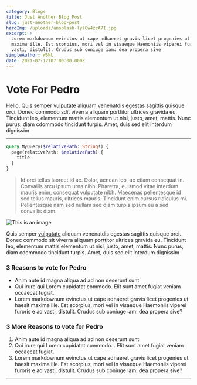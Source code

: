 ```yaml
---
category: Blogs
title: Just Another Blog Post
slug: just-another-blog-post
heroImg: /uploads/unsplash-lylCw4zcA7I.jpg
excerpt: >
  Lorem markdownum evinctus ut cape adhaeret gravis licet progenies ut haesit
  maxima ille. Est scorpius, mori vel in visaeque Haemoniis viperei furoris e ad
  vasti, distulit. Crudus sub coniuge iam: dea propera sive
simpleAuthor: WSNL
date: 2021-07-12T07:00:00.000Z
---
```


# Vote For Pedro

Hello, Quis semper [vulputate](https://example.com) aliquam venenatdis egestas sagittis quisque orci. Donec commodo sdit viverra aliquam porttitor ultrices gravida eu. Tincidunt leo, elementum mattis elementum ut nisl, justo, amet, mattis. Nunc purus, diam cdommodo tincidunt turpis. Amet, duis sed elit interdum dignissim

***

```graphql
query MyQuery($relativePath: String!) {
  page(relativePath: $relativePath) {
    title
  }
}
```

> Id orci tellus laoreet id ac. Dolor, aenean leo, ac etiam consequat in. Convallis arcu ipsum urna nibh. Pharetra, euismod vitae interdum mauris enim, consequat vulputate nibh. Maecenas pellentesque id sed tellus mauris, ultrices mauris. Tincidunt enim cursus ridiculus mi. Pellentesque nam sed nullam sed diam turpis ipsum eu a sed convallis diam.

![This is an image](/uploads/unsplash-75EFpyXu3Wg.jpg)

Quis semper [vulputate](https://example.com) aliquam venenatdis egestas sagittis quisque orci. Donec commodo sit viverra aliquam porttitor ultrices gravida eu. Tincidunt leo, elementum mattis elementum ut nisl, justo, amet, mattis. Nunc purus, diam cdommodo tincidunt turpis. Amet, duis sed elit interdum dignissim

### 3 Reasons to vote for Pedro

* Anim aute id magna aliqua ad ad non deserunt sunt
* Qui irure qui Lorem cupidatat commodo. Elit sunt amet fugiat veniam occaecat fugiat.
* Lorem markdownum evinctus ut cape adhaeret gravis licet progenies ut haesit maxima ille. Est scorpius, mori vel in visaeque Haemoniis viperei furoris e ad vasti, distulit. Crudus sub coniuge iam: dea propera sive?

### 3 More Reasons to vote for Pedro

1. Anim aute id magna aliqua ad ad non deserunt sunt
2. Qui irure qui Lorem cupidatat commodo.
   . Elit sunt amet fugiat veniam occaecat fugiat.
3. Lorem markdownum evinctus ut cape adhaeret gravis licet progenies ut haesit maxima ille. Est scorpius, mori vel in visaeque Haemoniis viperei furoris e ad vasti, distulit. Crudus sub coniuge iam: dea propera sive?

***
